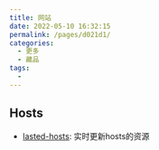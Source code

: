 ```yaml
---
title: 网站
date: 2022-05-10 16:32:15
permalink: /pages/d021d1/
categories:
  - 更多
  - 藏品
tags:
  - 
---
```


## Hosts

- [lasted-hosts](https://gitee.com/ineo6/hosts/raw/master/hosts): 实时更新hosts的资源
